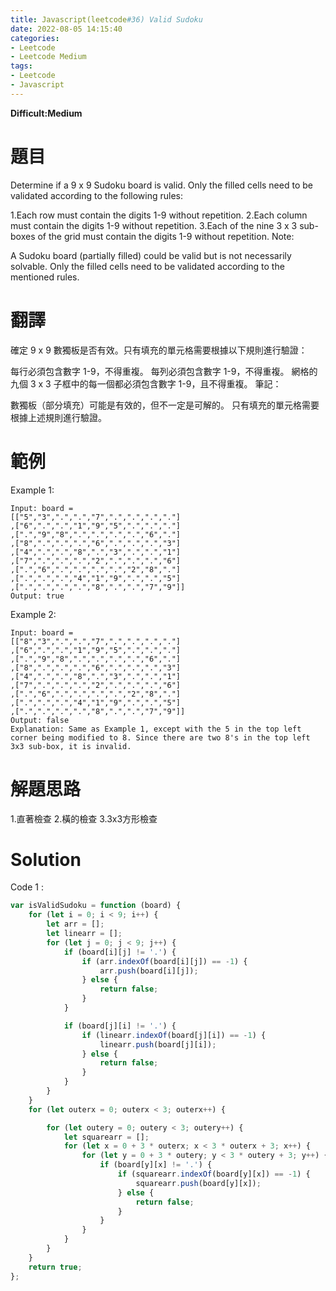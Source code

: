 ```yaml
---
title: Javascript(leetcode#36) Valid Sudoku
date: 2022-08-05 14:15:40
categories: 
- Leetcode 
- Leetcode Medium 
tags:
- Leetcode
- Javascript
---
```


**Difficult:Medium**

# 題目
Determine if a 9 x 9 Sudoku board is valid. Only the filled cells need to be validated according to the following rules:

1.Each row must contain the digits 1-9 without repetition.
2.Each column must contain the digits 1-9 without repetition.
3.Each of the nine 3 x 3 sub-boxes of the grid must contain the digits 1-9 without repetition.
Note:

A Sudoku board (partially filled) could be valid but is not necessarily solvable.
Only the filled cells need to be validated according to the mentioned rules.
<!--more-->
# 翻譯

確定 9 x 9 數獨板是否有效。只有填充的單元格需要根據以下規則進行驗證：

每行必須包含數字 1-9，不得重複。
每列必須包含數字 1-9，不得重複。
網格的九個 3 x 3 子框中的每一個都必須包含數字 1-9，且不得重複。
筆記：

數獨板（部分填充）可能是有效的，但不一定是可解的。
只有填充的單元格需要根據上述規則進行驗證。


# 範例

Example 1:
```
Input: board = 
[["5","3",".",".","7",".",".",".","."]
,["6",".",".","1","9","5",".",".","."]
,[".","9","8",".",".",".",".","6","."]
,["8",".",".",".","6",".",".",".","3"]
,["4",".",".","8",".","3",".",".","1"]
,["7",".",".",".","2",".",".",".","6"]
,[".","6",".",".",".",".","2","8","."]
,[".",".",".","4","1","9",".",".","5"]
,[".",".",".",".","8",".",".","7","9"]]
Output: true
```


Example 2:
```
Input: board = 
[["8","3",".",".","7",".",".",".","."]
,["6",".",".","1","9","5",".",".","."]
,[".","9","8",".",".",".",".","6","."]
,["8",".",".",".","6",".",".",".","3"]
,["4",".",".","8",".","3",".",".","1"]
,["7",".",".",".","2",".",".",".","6"]
,[".","6",".",".",".",".","2","8","."]
,[".",".",".","4","1","9",".",".","5"]
,[".",".",".",".","8",".",".","7","9"]]
Output: false
Explanation: Same as Example 1, except with the 5 in the top left corner being modified to 8. Since there are two 8's in the top left 3x3 sub-box, it is invalid.
```


# 解題思路
1.直著檢查
2.橫的檢查
3.3x3方形檢查

# Solution
Code 1 :
```Javascript
var isValidSudoku = function (board) {
    for (let i = 0; i < 9; i++) {
        let arr = [];
        let linearr = [];
        for (let j = 0; j < 9; j++) {
            if (board[i][j] != '.') {
                if (arr.indexOf(board[i][j]) == -1) {
                    arr.push(board[i][j]);
                } else {
                    return false;
                }
            }

            if (board[j][i] != '.') {
                if (linearr.indexOf(board[j][i]) == -1) {
                    linearr.push(board[j][i]);
                } else {
                    return false;
                }
            }
        }
    }
    for (let outerx = 0; outerx < 3; outerx++) {

        for (let outery = 0; outery < 3; outery++) {
            let squarearr = [];
            for (let x = 0 + 3 * outerx; x < 3 * outerx + 3; x++) {
                for (let y = 0 + 3 * outery; y < 3 * outery + 3; y++) {
                    if (board[y][x] != '.') {
                        if (squarearr.indexOf(board[y][x]) == -1) {
                            squarearr.push(board[y][x]);
                        } else {
                            return false;
                        }
                    }
                }
            }
        }
    }
    return true;
};
```